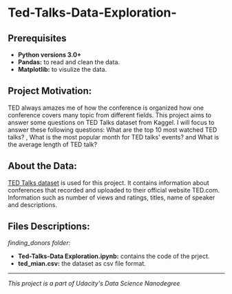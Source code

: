 # Ted-Talks-Data-Exploration-
## Prerequisites
- **Python versions 3.0+**
- **Pandas:** to read and clean the data.
- **Matplotlib:** to visulize the data.
## Project Motivation:
TED always amazes me of how the conference is organized how one conference covers many topic from different fields. This project aims to answer some questions on TED Talks dataset from Kaggel. I will focus to answer these following questions: What are the top 10 most watched TED talks? , What is the most popular month for TED talks' events? and What is the average length of TED talk?
 ## About the Data:
[TED Talks dataset](https://www.kaggle.com/rounakbanik/ted-talks) is used for this project. It contains information about conferences that recorded and uploaded to their official website TED.com. Information such as number of views and ratings, titles, name of speaker and descriptions.
 ## Files Descriptions:
 *finding_donors folder:*
 - **Ted-Talks-Data Exploration.ipynb:** contains the code of the prject. 
 - **ted_mian.csv:** the dataset as csv file format. 
 --------------
 *This project is a part of Udacity's Data Science Nanodegree*
 

